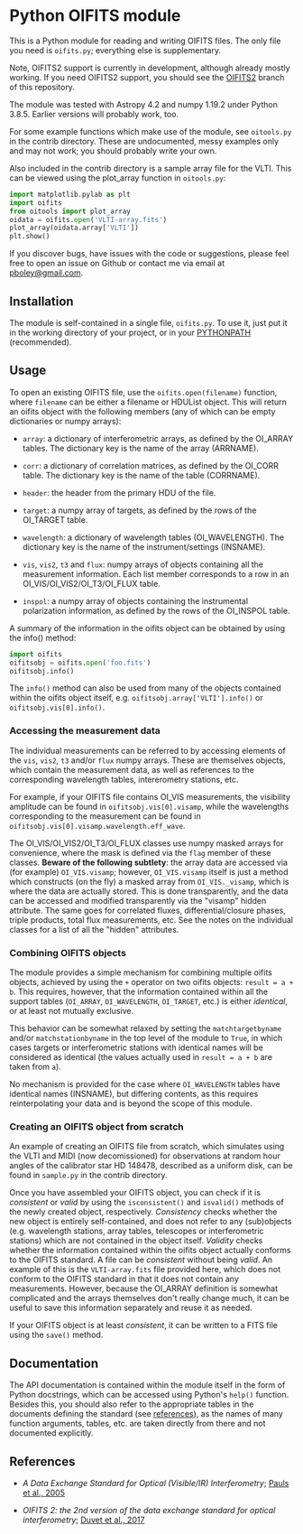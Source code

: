 Python OIFITS module
====================

This is a Python module for reading and writing OIFITS files.  The only file you
need is `oifits.py`; everything else is supplementary.

Note, OIFITS2 support is currently in development, although already mostly
working.  If you need OIFITS2 support, you should see the
[OIFITS2](https://github.com/pboley/oifits/tree/oifits2) branch of this
repository.

The module was tested with Astropy 4.2 and numpy 1.19.2 under Python 3.8.5.
Earlier versions will probably work, too.

For some example functions which make use of the module, see `oitools.py` in the
contrib directory. These are undocumented, messy examples only and may not work;
you should probably write your own.

Also included in the contrib directory is a sample array file for the VLTI.
This can be viewed using the plot_array function in `oitools.py`:

```python
import matplotlib.pylab as plt
import oifits
from oitools import plot_array
oidata = oifits.open('VLTI-array.fits')
plot_array(oidata.array['VLTI'])
plt.show()
```

If you discover bugs, have issues with the code or suggestions, please feel
free to open an issue on Github or contact me via
email at <pboley@gmail.com>.

## Installation

The module is self-contained in a single file, `oifits.py`. To use it, just put
it in the working directory of your project, or in your
[PYTHONPATH](https://docs.python.org/3/using/cmdline.html#envvar-PYTHONPATH)
(recommended).

## Usage

To open an existing OIFITS file, use the `oifits.open(filename)` function, where
`filename` can be either a filename or HDUList object.  This will return an
oifits object with the following members (any of which can be empty
dictionaries or numpy arrays):

- `array`: a dictionary of interferometric arrays, as defined by the OI_ARRAY
   tables.  The dictionary key is the name of the array (ARRNAME).

- `corr`: a dictionary of correlation matrices, as defined by the OI_CORR table.
  The dictionary key is the name of the table (CORRNAME).

- `header`: the header from the primary HDU of the file.

- `target`: a numpy array of targets, as defined by the rows of the OI_TARGET
table.

- `wavelength`: a dictionary of wavelength tables (OI_WAVELENGTH).  The
   dictionary key is the name of the instrument/settings (INSNAME).

- `vis`, `vis2`, `t3` and `flux`: numpy arrays of objects containing all the
   measurement information.  Each list member corresponds to a row in an
   OI_VIS/OI_VIS2/OI_T3/OI_FLUX table.

- `inspol`: a numpy array of objects containing the instrumental polarization
  information, as defined by the rows of the OI_INSPOL table.

A summary of the information in the oifits object can be obtained by
using the info() method:

```python
import oifits
oifitsobj = oifits.open('foo.fits')
oifitsobj.info()
```

The `info()` method can also be used from many of the objects contained within
the oifits object itself, e.g. `oifitsobj.array['VLTI'].info()` or
`oifitsobj.vis[0].info()`.

### Accessing the measurement data

The individual measurements can be referred to by accessing elements of the
`vis`, `vis2`, `t3` and/or `flux` numpy arrays.  These are themselves objects,
which contain the measurement data, as well as references to the corresponding
wavelength tables, intererometry stations, etc.

For example, if your OIFITS file contains OI_VIS measurements, the visibility
amplitude can be found in `oifitsobj.vis[0].visamp`, while the wavelengths
corresponding to the measurement can be found in
`oifitsobj.vis[0].visamp.wavelength.eff_wave`.

The OI_VIS/OI_VIS2/OI_T3/OI_FLUX classes use numpy masked arrays for
convenience, where the mask is defined via the `flag` member of these classes.
**Beware of the following subtlety**: the array data are accessed via (for
example) `OI_VIS.visamp`; however, `OI_VIS.visamp` itself is just a method which
constructs (on the fly) a masked array from `OI_VIS._visamp`, which is where the
data are actually stored.  This is done transparently, and the data can be
accessed and modified transparently via the "visamp" hidden attribute.  The same
goes for correlated fluxes, differential/closure phases, triple products, total
flux measurements, etc.  See the notes on the individual classes for a list of
all the "hidden" attributes.

### Combining OIFITS objects

The module provides a simple mechanism for combining multiple oifits objects,
achieved by using the `+` operator on two oifits objects: `result = a + b`.
This requires, however, that the information contained within all the support
tables (`OI_ARRAY`, `OI_WAVELENGTH`, `OI_TARGET`, etc.) is either *identical*,
or at least not mutually exclusive.

This behavior can be somewhat relaxed by setting the `matchtargetbyname` and/or
`matchstationbyname` in the top level of the module to `True`, in which cases
targets or interferometric stations with identical names will be considered as
identical (the values actually used in `result = a + b` are taken from `a`).

No mechanism is provided for the case where `OI_WAVELENGTH` tables have
identical names (INSNAME), but differing contents, as this requires
reinterpolating your data and is beyond the scope of this module.

### Creating an OIFITS object from scratch

An example of creating an OIFITS file from scratch, which simulates using the
VLTI and MIDI (now decomissioned) for observations at random hour angles of the
calibrator star HD 148478, described as a uniform disk, can be found in
`sample.py` in the contrib directory.

Once you have assembled your OIFITS object, you can check if it is *consistent*
or *valid* by using the `isconsistent()` and `isvalid()` methods of the newly
created object, respectively. *Consistency* checks whether the new object is
entirely self-contained, and does not refer to any (sub)objects (e.g. wavelength
stations, array tables, telescopes or interferometric stations) which are not
contained in the object itself. *Validity* checks whether the information
contained within the oifits object actually conforms to the OIFITS standard.  A
file can be *consistent* without being *valid*. An example of this is the
`VLTI-array.fits` file provided here, which does not conform to the OIFITS
standard in that it does not contain any measurements.  However, because the
OI_ARRAY definition is somewhat complicated and the arrays themselves don't
really change much, it can be useful to save this information separately and
reuse it as needed.

If your OIFITS object is at least *consistent*, it can be written to a FITS file
using the `save()` method.

## Documentation

The API documentation is contained within the module itself in the form of
Python docstrings, which can be accessed using Python's `help()` function.
Besides this, you should also refer to the appropriate tables in the documents
defining the standard (see [references](#references)), as the names of many
function arguments, tables, etc. are taken directly from there and not
documented explicitly.

## References

- *A Data Exchange Standard for Optical (Visible/IR) Interferometry*; [Pauls et al., 2005](https://ui.adsabs.harvard.edu/abs/2005PASP..117.1255P/abstract)

- *OIFITS 2: the 2nd version of the data exchange standard for optical interferometry*; [Duvet et al., 2017](https://ui.adsabs.harvard.edu/abs/2017A%26A...597A...8D/abstract)
